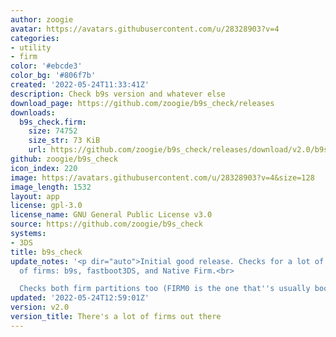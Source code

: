 ```yaml
---
author: zoogie
avatar: https://avatars.githubusercontent.com/u/28328903?v=4
categories:
- utility
- firm
color: '#ebcde3'
color_bg: '#806f7b'
created: '2022-05-24T11:33:41Z'
description: Check b9s version and whatever else
download_page: https://github.com/zoogie/b9s_check/releases
downloads:
  b9s_check.firm:
    size: 74752
    size_str: 73 KiB
    url: https://github.com/zoogie/b9s_check/releases/download/v2.0/b9s_check.firm
github: zoogie/b9s_check
icon_index: 220
image: https://avatars.githubusercontent.com/u/28328903?v=4&size=128
image_length: 1532
layout: app
license: gpl-3.0
license_name: GNU General Public License v3.0
source: https://github.com/zoogie/b9s_check
systems:
- 3DS
title: b9s_check
update_notes: '<p dir="auto">Initial good release. Checks for a lot of different types
  of firms: b9s, fastboot3DS, and Native Firm.<br>

  Checks both firm partitions too (FIRM0 is the one that''s usually booted though).</p>'
updated: '2022-05-24T12:59:01Z'
version: v2.0
version_title: There's a lot of firms out there
---
```

